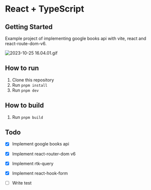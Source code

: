 # React + TypeScript

## Getting Started

Example project of implementing google books api with vite, react and react-route-dom-v6.

![2023-10-25 16.04.01.gif](./preview.gif)

## How to run

1. Clone this repository
2. Run `pnpm install`
3. Run `pnpm dev`

## How to build

1. Run `pnpm build`

## Todo

- [x] Implement google books api
- [x] Implement react-router-dom v6
- [x] Implement rtk-query
- [x] Implement react-hook-form
- [ ] Write test

